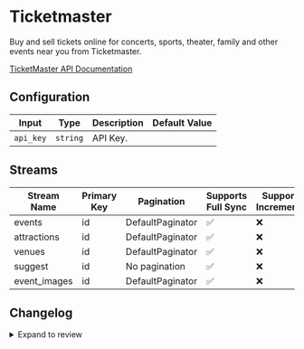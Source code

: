 # Ticketmaster

Buy and sell tickets online for concerts, sports, theater, family and other events near you from Ticketmaster.

[TicketMaster API Documentation](https://developer.ticketmaster.com/products-and-docs/apis/discovery-api/v2/#search-classifications-v2)

## Configuration

| Input | Type | Description | Default Value |
|-------|------|-------------|---------------|
| `api_key` | `string` | API Key.  |  |

## Streams
| Stream Name | Primary Key | Pagination | Supports Full Sync | Supports Incremental |
|-------------|-------------|------------|---------------------|----------------------|
| events | id | DefaultPaginator | ✅ |  ❌  |
| attractions | id | DefaultPaginator | ✅ |  ❌  |
| venues | id | DefaultPaginator | ✅ |  ❌  |
| suggest | id | No pagination | ✅ |  ❌  |
| event_images | id | DefaultPaginator | ✅ |  ❌  |

## Changelog

<details>
  <summary>Expand to review</summary>

| Version          | Date              | Pull Request | Subject        |
|------------------|-------------------|--------------|----------------|
| 0.0.25 | 2025-06-28 | [62288](https://github.com/airbytehq/airbyte/pull/62288) | Update dependencies |
| 0.0.24 | 2025-06-14 | [60567](https://github.com/airbytehq/airbyte/pull/60567) | Update dependencies |
| 0.0.23 | 2025-05-10 | [60161](https://github.com/airbytehq/airbyte/pull/60161) | Update dependencies |
| 0.0.22 | 2025-05-04 | [59629](https://github.com/airbytehq/airbyte/pull/59629) | Update dependencies |
| 0.0.21 | 2025-04-27 | [58978](https://github.com/airbytehq/airbyte/pull/58978) | Update dependencies |
| 0.0.20 | 2025-04-19 | [58379](https://github.com/airbytehq/airbyte/pull/58379) | Update dependencies |
| 0.0.19 | 2025-04-12 | [57946](https://github.com/airbytehq/airbyte/pull/57946) | Update dependencies |
| 0.0.18 | 2025-04-05 | [56900](https://github.com/airbytehq/airbyte/pull/56900) | Update dependencies |
| 0.0.17 | 2025-03-22 | [56243](https://github.com/airbytehq/airbyte/pull/56243) | Update dependencies |
| 0.0.16 | 2025-03-08 | [55607](https://github.com/airbytehq/airbyte/pull/55607) | Update dependencies |
| 0.0.15 | 2025-03-01 | [55128](https://github.com/airbytehq/airbyte/pull/55128) | Update dependencies |
| 0.0.14 | 2025-02-22 | [54516](https://github.com/airbytehq/airbyte/pull/54516) | Update dependencies |
| 0.0.13 | 2025-02-15 | [54073](https://github.com/airbytehq/airbyte/pull/54073) | Update dependencies |
| 0.0.12 | 2025-02-08 | [53543](https://github.com/airbytehq/airbyte/pull/53543) | Update dependencies |
| 0.0.11 | 2025-02-01 | [53094](https://github.com/airbytehq/airbyte/pull/53094) | Update dependencies |
| 0.0.10 | 2025-01-25 | [52422](https://github.com/airbytehq/airbyte/pull/52422) | Update dependencies |
| 0.0.9 | 2025-01-18 | [52005](https://github.com/airbytehq/airbyte/pull/52005) | Update dependencies |
| 0.0.8 | 2025-01-11 | [51389](https://github.com/airbytehq/airbyte/pull/51389) | Update dependencies |
| 0.0.7 | 2024-12-28 | [50795](https://github.com/airbytehq/airbyte/pull/50795) | Update dependencies |
| 0.0.6 | 2024-12-21 | [50368](https://github.com/airbytehq/airbyte/pull/50368) | Update dependencies |
| 0.0.5 | 2024-12-14 | [49773](https://github.com/airbytehq/airbyte/pull/49773) | Update dependencies |
| 0.0.4 | 2024-12-12 | [49412](https://github.com/airbytehq/airbyte/pull/49412) | Update dependencies |
| 0.0.3 | 2024-12-11 | [49123](https://github.com/airbytehq/airbyte/pull/49123) | Starting with this version, the Docker image is now rootless. Please note that this and future versions will not be compatible with Airbyte versions earlier than 0.64 |
| 0.0.2 | 2024-11-04 | [48297](https://github.com/airbytehq/airbyte/pull/48297) | Update dependencies |
| 0.0.1 | 2024-10-21 | | Initial release by [@gemsteam](https://github.com/gemsteam) via Connector Builder |

</details>
